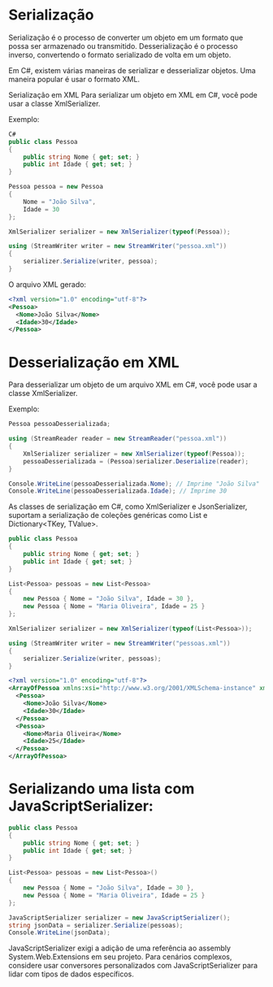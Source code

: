 # Serialização

Serialização é o processo de converter um objeto em um formato que possa ser armazenado ou transmitido. Desserialização é o processo inverso, convertendo o formato serializado de volta em um objeto.

Em C#, existem várias maneiras de serializar e desserializar objetos. Uma maneira popular é usar o formato XML.

Serialização em XML
Para serializar um objeto em XML em C#, você pode usar a classe XmlSerializer.

Exemplo:

```C#
C#
public class Pessoa
{
    public string Nome { get; set; }
    public int Idade { get; set; }
}

Pessoa pessoa = new Pessoa
{
    Nome = "João Silva",
    Idade = 30
};

XmlSerializer serializer = new XmlSerializer(typeof(Pessoa));

using (StreamWriter writer = new StreamWriter("pessoa.xml"))
{
    serializer.Serialize(writer, pessoa);
}
```

O arquivo XML gerado:

```xml
<?xml version="1.0" encoding="utf-8"?>
<Pessoa>
  <Nome>João Silva</Nome>
  <Idade>30</Idade>
</Pessoa>
```

# Desserialização em XML

Para desserializar um objeto de um arquivo XML em C#, você pode usar a classe XmlSerializer.

Exemplo:

```C#
Pessoa pessoaDesserializada;

using (StreamReader reader = new StreamReader("pessoa.xml"))
{
    XmlSerializer serializer = new XmlSerializer(typeof(Pessoa));
    pessoaDesserializada = (Pessoa)serializer.Deserialize(reader);
}

Console.WriteLine(pessoaDesserializada.Nome); // Imprime "João Silva"
Console.WriteLine(pessoaDesserializada.Idade); // Imprime 30
```

As classes de serialização em C#, como XmlSerializer e JsonSerializer, suportam a serialização de coleções genéricas como List<T> e Dictionary<TKey, TValue>.

```C#
public class Pessoa
{
    public string Nome { get; set; }
    public int Idade { get; set; }
}

List<Pessoa> pessoas = new List<Pessoa>
{
    new Pessoa { Nome = "João Silva", Idade = 30 },
    new Pessoa { Nome = "Maria Oliveira", Idade = 25 }
};

XmlSerializer serializer = new XmlSerializer(typeof(List<Pessoa>));

using (StreamWriter writer = new StreamWriter("pessoas.xml"))
{
    serializer.Serialize(writer, pessoas);
}
```

```xml
<?xml version="1.0" encoding="utf-8"?>
<ArrayOfPessoa xmlns:xsi="http://www.w3.org/2001/XMLSchema-instance" xmlns:xsd="http://www.w3.org/2001/XMLSchema">
  <Pessoa>
    <Nome>João Silva</Nome>
    <Idade>30</Idade>
  </Pessoa>
  <Pessoa>
    <Nome>Maria Oliveira</Nome>
    <Idade>25</Idade>
  </Pessoa>
</ArrayOfPessoa>
```

# Serializando uma lista com JavaScriptSerializer:
```C#
public class Pessoa
{
    public string Nome { get; set; }
    public int Idade { get; set; }
}

List<Pessoa> pessoas = new List<Pessoa>()
{
    new Pessoa { Nome = "João Silva", Idade = 30 },
    new Pessoa { Nome = "Maria Oliveira", Idade = 25 }
};

JavaScriptSerializer serializer = new JavaScriptSerializer();
string jsonData = serializer.Serialize(pessoas);
Console.WriteLine(jsonData);
```
JavaScriptSerializer exigi a adição de uma referência ao assembly System.Web.Extensions em seu projeto.
Para cenários complexos, considere usar conversores personalizados com JavaScriptSerializer para lidar com tipos de dados específicos.
